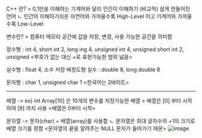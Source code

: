 C++ 란? > 0,1만을 이해하는 기계어와 달리 인간이 이해하기 (비교적) 쉽게 만들어진 언어
          ㄴ 인간의 이해하기쉬운 자연어와 가까울수록 High-Level 이고 기계어와 가까울수록 Low-Level

변수란? > 컴퓨터 메모리 공간에 값을 저장, 변경, 사용 가능한 공간을 의미함

정수형 : int 4, short int 2, long ing 4, unsigned int 4, unsigned short int 2,  unsigned <부호가 없는 대신 +로 표현가능한 범위 넓음>

실수형 : float 4, 소수 저장
배정도형 실수 : double 8, long double 8

문자형 : char 1, unsigned char 1 <한국어는 2바이트>

----------------------------------------------------------------------------------------------------------------------------------
배열 -> ex) int Array[10] 은 10개의 변수를 저장가능한 배열 > 배열은 [0] 부터 시작하여 [9] 까지 사용 <배열은 0부터 시작>

문자열 -> 문자(char) + 배열(array)를 사용함 
          ㄴ 문자열은 최대 글자수의 +1의 크기로 배열 크기를 정함 <문자열의 끝을 알려주는 NULL 문자가 들어가기 때문>
          ![image](https://user-images.githubusercontent.com/102213828/203878545-f749c4dd-1631-4575-8be4-4c3aec5d7594.png)

          
         









